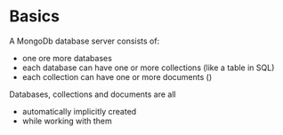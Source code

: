 # Basics

A MongoDb database server consists of:

- one ore more databases
- each database can have one or more collections (like a table in SQL)
- each collection can have one or more documents ()

Databases, collections and documents are all

- automatically implicitly created
- while working with them
